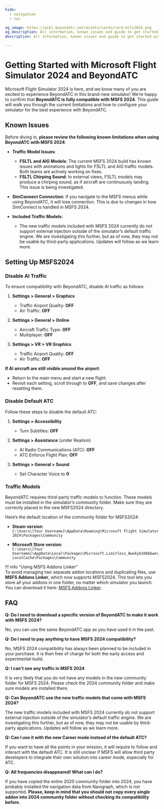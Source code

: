 ```yaml
---
hide:
  - navigation
  - toc

og_image: https://wiki.beyondatc.net/assets/cards/card-msfs2024.png
og_description: All information, known issues and guide to get started with MSFS2024 and BeyondATC
description: All information, known issues and guide to get started with MSFS2024 and BeyondATC

---
```


# Getting Started with Microsoft Flight Simulator 2024 and BeyondATC  

Microsoft Flight Simulator 2024 is here, and we know many of you are excited to experience BeyondATC in this brand-new simulator! We’re happy to confirm that **BeyondATC is fully compatible with MSFS 2024**. This guide will walk you through the current limitations and how to configure your simulator for the best experience with BeyondATC.  

## Known Issues  

Before diving in, **please review the following known limitations when using BeyondATC with MSFS 2024**:  

- **Traffic Model Issues**:  
    - **FSLTL and AIG Models**: The current MSFS 2024 build has known issues with animations and lights for FSLTL and AIG traffic models. Both teams are actively working on fixes.  
    - **FSLTL Chirping Sound**: In external views, FSLTL models may produce a chirping sound, as if aircraft are continuously landing. This issue is being investigated.  

- **SimConnect Connection**: If you navigate to the MSFS menus while using BeyondATC, it will lose connection. This is due to changes in how SimConnect is handled in MSFS 2024.  

- **Included Traffic Models**:  
    - The new traffic models included with MSFS 2024 currently do not support external injection outside of the simulator’s default traffic engine. We are investigating this further, but as of now, they may not be usable by third-party applications. Updates will follow as we learn more.  

## Setting Up MSFS2024  

### Disable AI Traffic  

To ensure compatibility with BeyondATC, disable AI traffic as follows:  

1. **Settings > General > Graphics**  
    - Traffic Airport Quality: **OFF**  
    - Air Traffic: **OFF**  

2. **Settings > General > Online**  
    - Aircraft Traffic Type: **OFF**  
    - Multiplayer: **OFF**  

3. **Settings > VR > VR Graphics**  
    - Traffic Airport Quality: **OFF**  
    - Air Traffic: **OFF**  

**If AI aircraft are still visible around the airport**:  

- Return to the main menu and start a new flight.  
- Revisit each setting, scroll through to **OFF**, and save changes after resetting them.  

### Disable Default ATC  

Follow these steps to disable the default ATC:  

1. **Settings > Accessibility**  
    - Turn Subtitles: **OFF**  

2. **Settings > Assistance** (under Realism)  
    - AI Radio Communications (ATC): **OFF**  
    - ATC Enforce Flight Plan: **OFF**  

3. **Settings > General > Sound**  
    - Set Character Voice to **0**  

### Traffic Models  

BeyondATC requires third-party traffic models to function. These models must be installed in the simulator’s community folder. Make sure they are correctly placed in the new MSFS2024 directory.  

Here’s the default location of the community folder for MSFS2024:  

- **Steam version**:  
  `C:\Users\[Your Username]\AppData\Roaming\Microsoft Flight Simulator 2024\Packages\Community`  

- **Microsoft Store version**:  
  `C:\Users\[Your Username]\AppData\Local\Packages\Microsoft.Limitless_8wekyb3d8bbwe\LocalCache\Packages\Community`  

!!! info "Using MSFS Addons Linker"  
    To avoid managing two separate addon locations and duplicating files, use **MSFS Addons Linker**, which now supports MSFS2024. This tool lets you store all your addons in one folder, no matter which simulator you launch. You can download it here: [MSFS Addons Linker](https://flightsim.to/file/1572/msfs-addons-linker).  

## FAQ  

**Q: Do I need to download a specific version of BeyondATC to make it work with MSFS 2024?**

No, you can use the same BeyondATC app as you have used it in the past.

**Q: Do I need to pay anything to have MSFS 2024 compatibility?**

No, MSFS 2024 compatibility has always been planned to be included in your purchase. It is then free of charge for both the early access and experimental build.

**Q: I can't see any traffic in MSFS 2024**

It is very likely that you do not have any models in the new community folder for MSFS 2024. Please check the 2024 community folder and make sure models are installed there.

**Q: Can BeyondATC use the new traffic models that come with MSFS 2024?**

The new traffic models included with MSFS 2024 currently do not support external injection outside of the simulator’s default traffic engine. We are investigating this further, but as of now, they may not be usable by third-party applications. Updates will follow as we learn more.

**Q: Can I use it with the new Career mode instead of the default ATC?**

If you want to have all the points in your mission, it will require to follow and interact with the default ATC. It is still unclear if MSFS will allow third party developers to integrate their own solution into career mode, especially for ATC.

**Q: All frequencies disappeared! What can I do?**

If you have copied the entire 2020 community folder into 2024, you have probably installed the navigation data from Navigraph, which is not supported. **Please, keep in mind that you should not copy every single addon into 2024 community folder without checking its compatibility before.**

